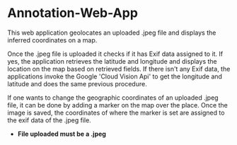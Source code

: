 # Annotation-Web-App

This web application geolocates an uploaded .jpeg file and displays the inferred coordinates on a map. 

Once the .jpeg file is uploaded it checks if it has Exif data assigned to it. If yes, the application retrieves the latitude and longitude and displays the location on the map based on retrieved fields.
If there isn't any Exif data, the applications invoke the Google 'Cloud Vision Api' to get the longitude and latitude and does the same previous procedure. 

If one wants to change the geographic coordinates of an uploaded .jpeg file, it can be done by adding a marker on the map over the place. Once the image is saved, the coordinates of where the marker is set are assigned to the exif data of the .jpeg file.

<ul>
<li><b> File uploaded must be a .jpeg </b></li>
</ul>

